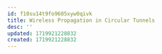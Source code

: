 ```yaml
---
id: f10su14t9fo9605xyw0qivk
title: Wireless Propagation in Circular Tunnels
desc: ''
updated: 1719921228832
created: 1719921228832
---
```

